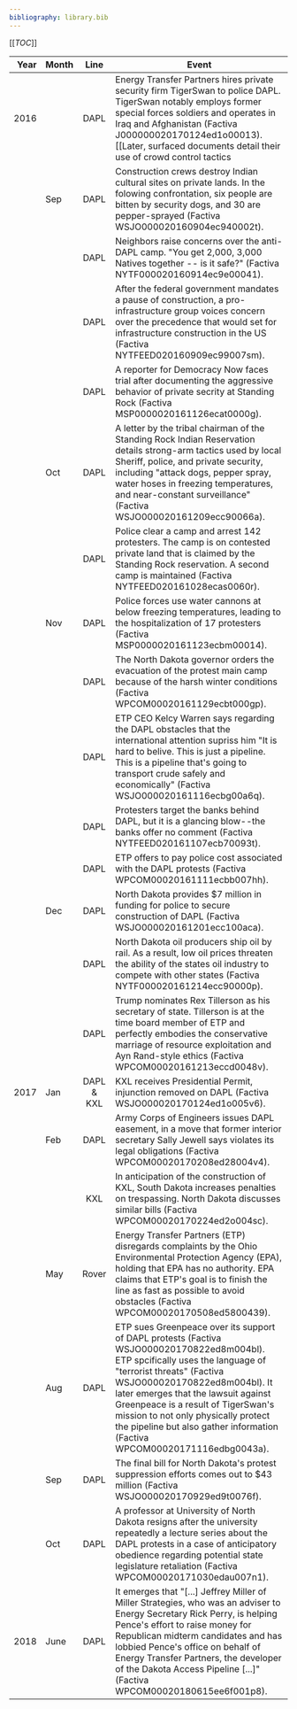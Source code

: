 ```yaml
---
bibliography: library.bib
---
```


[[_TOC_]]

Year    | Month | Line  | Event
--:     | :--   | :-:   | ---------------------
2016    |       | DAPL  | Energy Transfer Partners hires private security firm TigerSwan to police DAPL. TigerSwan notably employs former special forces soldiers and operates in Iraq and Afghanistan (Factiva J000000020170124ed1o00013). [[Later, surfaced documents detail their use of crowd control tactics|https://theintercept.com/2017/05/27/leaked-documents-reveal-security-firms-counterterrorism-tactics-at-standing-rock-to-defeat-pipeline-insurgencies/]].
</br>   | Sep   | DAPL  | Construction crews destroy Indian cultural sites on private lands. In the folowing confrontation, six people are bitten by security dogs, and 30 are pepper-sprayed (Factiva WSJO000020160904ec940002t).
</br>   | </br> | DAPL  | Neighbors raise concerns over the anti-DAPL camp. "You get 2,000, 3,000 Natives together -- is it safe?" (Factiva NYTF000020160914ec9e00041).
</br>   | </br> | DAPL  | After the federal government mandates a pause of construction, a pro-infrastructure group voices concern over the precedence that would set for infrastructure construction in the US (Factiva NYTFEED020160909ec99007sm).
</br>   | </br> | DAPL  | A reporter for Democracy Now faces trial after documenting the aggressive behavior of private secrity at Standing Rock (Factiva MSP0000020161126ecat0000g).
</br>   | Oct   | DAPL  | A letter by the tribal chairman of the Standing Rock Indian Reservation details strong-arm tactics used by local Sheriff, police, and private security, including "attack dogs, pepper spray, water hoses in freezing temperatures, and near-constant surveillance" (Factiva WSJO000020161209ecc90066a).
</br>   | </br> | DAPL  | Police clear a camp and arrest 142 protesters. The camp is on contested private land that is claimed by the Standing Rock reservation. A second camp is maintained (Factiva NYTFEED020161028ecas0060r).
</br>   | Nov   | DAPL  | Police forces use water cannons at below freezing temperatures, leading to the hospitalization of 17 protesters (Factiva MSP0000020161123ecbm00014).
</br>   | </br> | DAPL  | The North Dakota governor orders the evacuation of the protest main camp because of the harsh winter conditions (Factiva WPCOM00020161129ecbt000gp).
</br>   | </br> | DAPL  | ETP CEO Kelcy Warren says regarding the DAPL obstacles that the international attention supriss him "It is hard to belive. This is just a pipeline. This is a pipeline that's going to transport crude safely and economically" (Factiva WSJO000020161116ecbg00a6q).
</br>   | </br> | DAPL  | Protesters target the banks behind DAPL, but it is a glancing blow--the banks offer no comment (Factiva NYTFEED020161107ecb70093t).
</br>   | </br> | DAPL  | ETP offers to pay police cost associated with the DAPL protests (Factiva WPCOM00020161111ecbb007hh).
</br>   | Dec   | DAPL  | North Dakota provides \$7 million in funding for police to secure construction of DAPL (Factiva WSJO000020161201ecc100aca).
</br>   | </br> | DAPL  | North Dakota oil producers ship oil by rail. As a result, low oil prices threaten the ability of the states oil industry to compete with other states (Factiva NYTF000020161214ecc90000p).
</br>   | </br> | DAPL  | Trump nominates Rex Tillerson as his secretary of state. Tillerson is at the time board member of ETP and perfectly embodies the conservative marriage of resource exploitation and Ayn Rand-style ethics (Factiva WPCOM00020161213eccd0048v).
2017    | Jan   | DAPL & KXL| KXL receives Presidential Permit, injunction removed on DAPL (Factiva WSJO000020170124ed1o005v6).
</br>   | Feb   | DAPL  | Army Corps of Engineers issues DAPL easement, in a move that former interior secretary Sally Jewell says violates its legal obligations (Factiva WPCOM00020170208ed28004v4).
</br>   | </br> | KXL   | In anticipation of the construction of KXL, South Dakota increases penalties on trespassing. North Dakota discusses similar bills (Factiva WPCOM00020170224ed2o004sc).
</br>   | May   | Rover | Energy Transfer Partners (ETP) disregards complaints by the Ohio Environmental Protection Agency (EPA), holding that EPA has no authority. EPA claims that ETP's goal is to finish the line as fast as possible to avoid obstacles (Factiva WPCOM00020170508ed5800439).
</br>   | Aug   | DAPL  | ETP sues Greenpeace over its support of DAPL protests (Factiva WSJO000020170822ed8m004bl). ETP spcifically uses the language of "terrorist threats" (Factiva WSJO000020170822ed8m004bl). It later emerges that the lawsuit against Greenpeace is a result of TigerSwan's mission to not only physically protect the pipeline but also gather information (Factiva WPCOM00020171116edbg0043a).
</br>   | Sep   | DAPL  | The final bill for North Dakota's protest suppression efforts comes out to \$43 million (Factiva WSJO000020170929ed9t0076f).
</br>   | Oct   | DAPL | A professor at University of North Dakota resigns after the university repeatedly a lecture series about the DAPL protests in a case of anticipatory obedience regarding potential state legislature retaliation (Factiva WPCOM00020171030edau007n1).
2018    | June  | DAPL  | It emerges that  "[...] Jeffrey Miller of Miller Strategies, who was an adviser to Energy Secretary Rick Perry, is helping Pence's effort to raise money for Republican midterm candidates and has lobbied Pence's office on behalf of Energy Transfer Partners, the developer of the Dakota Access Pipeline [...]" (Factiva WPCOM00020180615ee6f001p8).